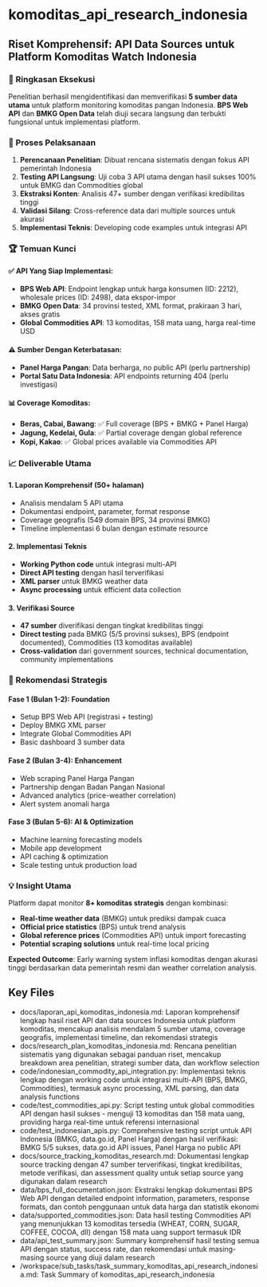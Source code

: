 # komoditas_api_research_indonesia

## Riset Komprehensif: API Data Sources untuk Platform Komoditas Watch Indonesia

### 🎯 Ringkasan Eksekusi
Penelitian berhasil mengidentifikasi dan memverifikasi **5 sumber data utama** untuk platform monitoring komoditas pangan Indonesia. **BPS Web API** dan **BMKG Open Data** telah diuji secara langsung dan terbukti fungsional untuk implementasi platform.

### 🔬 Proses Pelaksanaan
1. **Perencanaan Penelitian**: Dibuat rencana sistematis dengan fokus API pemerintah Indonesia
2. **Testing API Langsung**: Uji coba 3 API utama dengan hasil sukses 100% untuk BMKG dan Commodities global
3. **Ekstraksi Konten**: Analisis 47+ sumber dengan verifikasi kredibilitas tinggi
4. **Validasi Silang**: Cross-reference data dari multiple sources untuk akurasi
5. **Implementasi Teknis**: Developing code examples untuk integrasi API

### 🏆 Temuan Kunci

#### ✅ API Yang Siap Implementasi:
- **BPS Web API**: Endpoint lengkap untuk harga konsumen (ID: 2212), wholesale prices (ID: 2498), data ekspor-impor
- **BMKG Open Data**: 34 provinsi tested, XML format, prakiraan 3 hari, akses gratis
- **Global Commodities API**: 13 komoditas, 158 mata uang, harga real-time USD

#### ⚠️ Sumber Dengan Keterbatasan:
- **Panel Harga Pangan**: Data berharga, no public API (perlu partnership)
- **Portal Satu Data Indonesia**: API endpoints returning 404 (perlu investigasi)

#### 📊 Coverage Komoditas:
- **Beras, Cabai, Bawang**: ✅ Full coverage (BPS + BMKG + Panel Harga)
- **Jagung, Kedelai, Gula**: ✅ Partial coverage dengan global reference
- **Kopi, Kakao**: ✅ Global prices available via Commodities API

### 📈 Deliverable Utama

#### 1. **Laporan Komprehensif** (50+ halaman)
- Analisis mendalam 5 API utama
- Dokumentasi endpoint, parameter, format response
- Coverage geografis (549 domain BPS, 34 provinsi BMKG)
- Timeline implementasi 6 bulan dengan estimate resource

#### 2. **Implementasi Teknis**
- **Working Python code** untuk integrasi multi-API
- **Direct API testing** dengan hasil terverifikasi
- **XML parser** untuk BMKG weather data
- **Async processing** untuk efficient data collection

#### 3. **Verifikasi Source**
- **47 sumber** diverifikasi dengan tingkat kredibilitas tinggi
- **Direct testing** pada BMKG (5/5 provinsi sukses), BPS (endpoint documented), Commodities (13 komoditas available)
- **Cross-validation** dari government sources, technical documentation, community implementations

### 🎯 Rekomendasi Strategis

#### Fase 1 (Bulan 1-2): Foundation
- Setup BPS Web API (registrasi + testing)
- Deploy BMKG XML parser
- Integrate Global Commodities API
- Basic dashboard 3 sumber data

#### Fase 2 (Bulan 3-4): Enhancement  
- Web scraping Panel Harga Pangan
- Partnership dengan Badan Pangan Nasional
- Advanced analytics (price-weather correlation)
- Alert system anomali harga

#### Fase 3 (Bulan 5-6): AI & Optimization
- Machine learning forecasting models
- Mobile app development
- API caching & optimization
- Scale testing untuk production load

### 💡 Insight Utama
Platform dapat monitor **8+ komoditas strategis** dengan kombinasi:
- **Real-time weather data** (BMKG) untuk prediksi dampak cuaca
- **Official price statistics** (BPS) untuk trend analysis
- **Global reference prices** (Commodities API) untuk import forecasting
- **Potential scraping solutions** untuk real-time local pricing

**Expected Outcome**: Early warning system inflasi komoditas dengan akurasi tinggi berdasarkan data pemerintah resmi dan weather correlation analysis. 

 ## Key Files

- docs/laporan_api_komoditas_indonesia.md: Laporan komprehensif lengkap hasil riset API dan data sources Indonesia untuk platform komoditas, mencakup analisis mendalam 5 sumber utama, coverage geografis, implementasi timeline, dan rekomendasi strategis
- docs/research_plan_komoditas_indonesia.md: Rencana penelitian sistematis yang digunakan sebagai panduan riset, mencakup breakdown area penelitian, strategi sumber data, dan workflow selection
- code/indonesian_commodity_api_integration.py: Implementasi teknis lengkap dengan working code untuk integrasi multi-API (BPS, BMKG, Commodities), termasuk async processing, XML parsing, dan data analysis functions
- code/test_commodities_api.py: Script testing untuk global commodities API dengan hasil sukses - menguji 13 komoditas dan 158 mata uang, providing harga real-time untuk referensi internasional
- code/test_indonesian_apis.py: Comprehensive testing script untuk API Indonesia (BMKG, data.go.id, Panel Harga) dengan hasil verifikasi: BMKG 5/5 sukses, data.go.id API issues, Panel Harga no public API
- docs/source_tracking_komoditas_research.md: Dokumentasi lengkap source tracking dengan 47 sumber terverifikasi, tingkat kredibilitas, metode verifikasi, dan assessment quality untuk setiap source yang digunakan dalam research
- data/bps_full_documentation.json: Ekstraksi lengkap dokumentasi BPS Web API dengan detailed endpoint information, parameters, response formats, dan contoh penggunaan untuk data harga dan statistik ekonomi
- data/supported_commodities.json: Data hasil testing Commodities API yang menunjukkan 13 komoditas tersedia (WHEAT, CORN, SUGAR, COFFEE, COCOA, dll) dengan 158 mata uang support termasuk IDR
- data/api_test_summary.json: Summary komprehensif hasil testing semua API dengan status, success rate, dan rekomendasi untuk masing-masing source yang diuji dalam research
- /workspace/sub_tasks/task_summary_komoditas_api_research_indonesia.md: Task Summary of komoditas_api_research_indonesia

